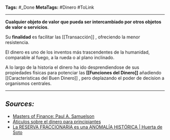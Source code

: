 **Tags:** #_Done 
**MetaTags:** #Dinero #ToLink
- - -
**Cualquier objeto de valor que pueda ser intercambiado por otros objetos de valor o servicios**. 

Su **finalidad** es facilitar las [[Transacción]] , ofreciendo la menor resistencia. 

El dinero es uno de los inventos más trascendentes de la humanidad, comparable al fuego, a la rueda o al plano inclinado.

A lo largo de la historia el dinero ha ido desprendiendose de sus propiedades fisicas para potenciar las **[[Funciones del Dinero]]** añadiendo [[Caracteristicas del Buen Dinero]] , pero deplazando el poder de decision a organismos centrales.

- - - 
## ***Sources:***
- [Masters of Finance: Paul A. Samuelson](https://www.youtube.com/watch?v=RbIzwTGN3Yc)
- [Áticulos sobre el dinero para principiantes](https://www.stlouisfed.org/education/economic-lowdown-podcast-series/episode-9-functions-of-money)
- [La RESERVA FRACCIONARIA es una ANOMALÍA HISTÓRICA | Huerta de Soto](https://www.youtube.com/watch?v=ZImJeEWahx4)